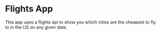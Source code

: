 # Flights App
This app uses a flights api to show you which cities are the cheapest to fly to in the US on any given date.
